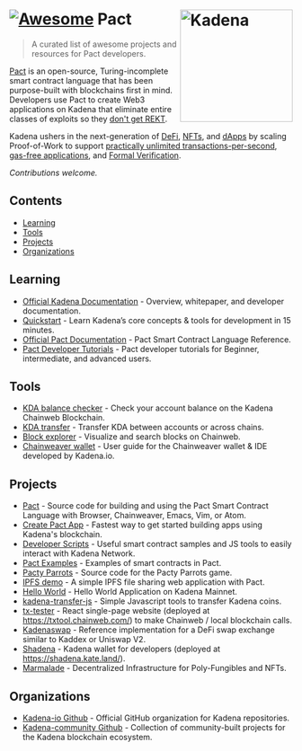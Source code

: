 # [![Awesome](https://cdn.rawgit.com/sindresorhus/awesome/d7305f38d29fed78fa85652e3a63e154dd8e8829/media/badge.svg)](https://github.com/sindresorhus/awesome) Pact [<img src="https://cdn-eaoki.nitrocdn.com/IpMfDArfOdfAfriedYgHzeIcXKJqfxaG/assets/static/optimized/rev-b96fed2/wp-content/uploads/2021/10/Favicon-V1.png" width="200" align="right" alt="Kadena">](https://nixos.org)

> A curated list of awesome projects and resources for Pact developers.

[Pact](https://medium.com/kadena-io/safer-smarter-contracts-with-pact-e86b9ccaca9f) is an open-source, Turing-incomplete smart contract language that has been purpose-built with blockchains first in mind. Developers use Pact to create Web3 applications on Kadena that eliminate entire classes of exploits so they [don't get REKT](https://savedby.kadena.network/).

Kadena ushers in the next-generation of [DeFi](https://kaddex.com/), [NFTs](https://marmalade.art/), and [dApps](https://kadena.io/build/) by scaling Proof-of-Work to support [practically unlimited transactions-per-second](https://docs.kadena.io/whitepapers/overview), [gas-free applications](https://medium.com/kadena-io/the-first-crypto-gas-station-is-now-on-kadenas-blockchain-6dc43b4b3836), and [Formal Verification](https://medium.com/kadena-io/pact-formal-verification-for-blockchain-smart-contracts-done-right-889058bd8c3f).

*Contributions welcome.*

## Contents
- [Learning](#Learning)
- [Tools](#tools)
- [Projects](#projects)
- [Organizations](#organizations)

## Learning
* [Official Kadena Documentation](https://docs.kadena.io/) - Overview, whitepaper, and developer documentation.
* [Quickstart](https://quickstart.chainweb.com/) - Learn Kadena’s core concepts & tools for development in 15 minutes.
* [Official Pact Documentation](https://pact-language.readthedocs.io/en/latest/index.html) - Pact Smart Contract Language Reference.
* [Pact Developer Tutorials](https://pactlang.org/) -  Pact developer tutorials for Beginner, intermediate, and advanced users.

## Tools
* [KDA balance checker](https://balance.chainweb.com/) -  Check your account balance on the Kadena Chainweb Blockchain.
* [KDA transfer](https://transfer.chainweb.com/) -  Transfer KDA between accounts or across chains.
* [Block explorer](https://explorer.chainweb.com/mainnet) -  Visualize and search blocks on Chainweb.
* [Chainweaver wallet](https://docs.kadena.io/chainweaver-user-guide) - User guide for the Chainweaver wallet & IDE developed by Kadena.io.

## Projects
* [Pact](https://github.com/kadena-io/pact) -  Source code for building and using the Pact Smart Contract Language with Browser, Chainweaver, Emacs, Vim, or Atom.
* [Create Pact App](https://github.com/kadena-io/create-pact-app) - Fastest way to get started building apps using Kadena's blockchain.
* [Developer Scripts](https://github.com/kadena-io/developer-scripts) - Useful smart contract samples and JS tools to easily interact with Kadena Network.
* [Pact Examples](https://github.com/kadena-io/pact-examples) - Examples of smart contracts in Pact.
* [Pacty Parrots](https://github.com/kadena-io/pacty-parrots) - Source code for the Pacty Parrots game.
* [IPFS demo](https://github.com/kadena-io/ipfs-pact-tutorial) - A simple IPFS file sharing web application with Pact.
* [Hello World](https://github.com/kadena-community/hello-dapp) - Hello World Application on Kadena Mainnet.
* [kadena-transfer-js](https://github.com/kadena-community/kadena-transfer-js) - Simple Javascript tools to transfer Kadena coins.
* [tx-tester](https://github.com/kadena-community/tx-tester) - React single-page website (deployed at https://txtool.chainweb.com/) to make Chainweb / local blockchain calls.
* [Kadenaswap](https://github.com/kadena-io/kadenaswap) - Reference implementation for a DeFi swap exchange similar to Kaddex or Uniswap V2.
* [Shadena](https://github.com/hexafluoride/Shadena) - Kadena wallet for developers (deployed at https://shadena.kate.land/).
* [Marmalade](https://github.com/kadena-io/marmalade) - Decentralized Infrastructure for Poly-Fungibles and NFTs.

## Organizations
* [Kadena-io Github](https://github.com/kadena-io) - Official GitHub organization for Kadena repositories.
* [Kadena-community Github](https://github.com/kadena-community/) - Collection of community-built projects for the Kadena blockchain ecosystem.